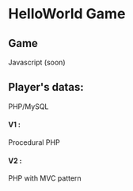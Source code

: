 # HelloWorld Game

## Game
Javascript (soon)

## Player's datas:
PHP/MySQL

#### V1 :
Procedural PHP

#### V2 :
PHP with MVC pattern
